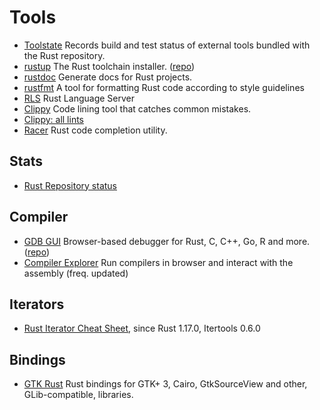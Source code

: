 # Tools


- [Toolstate](https://rust-lang-nursery.github.io/rust-toolstate/)
  Records build and test status of external tools bundled with the Rust repository.
- [rustup](https://www.rustup.rs) The Rust toolchain installer. ([repo](https://github.com/rust-lang-nursery/rustup.rs))
- [rustdoc](https://github.com/rust-lang/rust/blob/master/src/doc/rustdoc/src/what-is-rustdoc.md) Generate docs for Rust projects.
- [rustfmt](https://github.com/rust-lang-nursery/rustfmt) 
  A tool for formatting Rust code according to style guidelines
- [RLS](https://github.com/rust-lang-nursery/rls) Rust Language Server
- [Clippy](https://github.com/rust-lang-nursery/rust-clippy)
  Code lining tool that catches common mistakes.
- [Clippy: all lints](https://rust-lang-nursery.github.io/rust-clippy/master/index.html)
- [Racer](https://github.com/racer-rust/racer) Rust code completion utility.


## Stats
- [Rust Repository status](http://ruststat.youknowone.org/)


## Compiler

- [GDB GUI](https://gdbgui.com/)
Browser-based debugger for Rust, C, C++, Go, R and more. ([repo](https://github.com/cs01/gdbgui))
- [Compiler Explorer](https://godbolt.org/) 
  Run compilers in browser and interact with the assembly (freq. updated)


## Iterators

- [Rust Iterator Cheat Sheet](https://danielkeep.github.io/itercheat_baked.html), since Rust 1.17.0, Itertools 0.6.0


## Bindings
- [GTK Rust](http://gtk-rs.org/)
  Rust bindings for GTK+ 3, Cairo, GtkSourceView and other, GLib-compatible, libraries.
